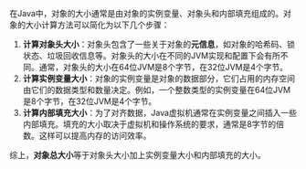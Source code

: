 在Java中，对象的大小通常是由对象的实例变量、对象头和内部填充组成的。对象的大小计算方法可以简化为以下几个步骤：

1. **计算对象头大小**：对象头包含了一些关于对象的**元信息**，如对象的哈希码、锁状态、垃圾回收信息等。对象头的大小在不同的JVM实现和配置下会有所不同。通常，对象头的大小在64位JVM是8个字节，在32位JVM是4个字节。
2. **计算实例变量大小**：对象的实例变量是对象的数据部分，它们占用的内存空间由它们的数据类型和数量决定。例如，一个整数类型的实例变量在64位JVM是8个字节，在32位JVM是4个字节。
3. **计算内部填充大小**：为了对齐数据，Java虚拟机通常在实例变量之间插入一些内部填充。填充的大小取决于虚拟机和操作系统的要求，通常是8字节的倍数。这样可以提高内存的访问效率。

综上，**对象总大小**等于对象头大小加上实例变量大小和内部填充的大小。
